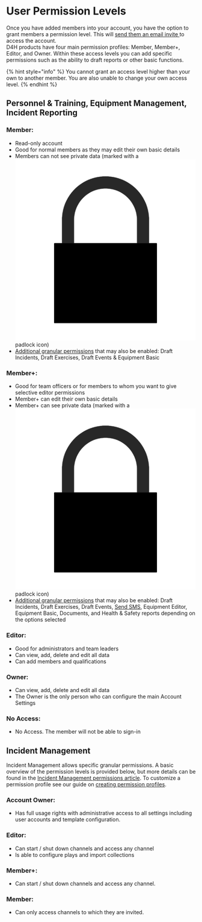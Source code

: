 # User Permission Levels

Once you have added members into your account, you have the option to grant members a permission level. This will [send them an email invite ](../inviting-new-users.md)to access the account.\
D4H products have four main permission profiles: Member, Member+, Editor, and Owner. Within these access levels you can add specific permissions such as the ability to draft reports or other basic functions.

{% hint style="info" %}
You cannot grant an access level higher than your own to another member. You are also unable to change your own access level.
{% endhint %}

## Personnel & Training, Equipment Management, Incident Reporting

### **Member:**

* Read-only account
* Good for normal members as they may edit their own basic details
* Members can not see private data (marked with a <img src="../../.gitbook/assets/padlock icon.png" alt="Image Placeholder" data-size="line"> padlock icon)
* [Additional granular permissions](assigning-more-granular-permissions.md) that may also be enabled: Draft Incidents, Draft Exercises, Draft Events & Equipment Basic

### **Member+:**

* Good for team officers or for members to whom you want to give selective editor permissions
* Member+ can edit their own basic details
* Member+ can see private data (marked with a <img src="../../.gitbook/assets/padlock icon.png" alt="Image Placeholder" data-size="line"> padlock icon)
* [Additional granular permissions](assigning-more-granular-permissions.md) that may also be enabled: Draft Incidents, Draft Exercises, Draft Events, [Send SMS](../../personnel-and-training/personnel-and-training-integrations/), Equipment Editor, Equipment Basic, Documents, and Health & Safety reports depending on the options selected

### **Editor:**

* Good for administrators and team leaders
* Can view, add, delete and edit all data
* Can add members and qualifications

### **Owner:**

* Can view, add, delete and edit all data
* The Owner is the only person who can configure the main Account Settings

### **No Access:**

* No Access. The member will not be able to sign-in

## Incident Management

Incident Management allows specific granular permissions. A basic overview of the permission levels is provided below, but more details can be found in the [Incident Management permissions article](../../incident-management/admin-area/incident-management-settings/permission-profiles.md). To customize a permission profile see our guide on [creating permission profiles](../../incident-management/admin-area/incident-management-settings/permission-profiles.md).

### **Account Owner:**&#x20;

* Has full usage rights with administrative access to all settings including user accounts and template configuration.

### **Editor:**&#x20;

* Can start / shut down channels and access any channel
* Is able to configure plays and import collections

### **Member+:**&#x20;

* Can start / shut down channels and access any channel.

### **Member:**&#x20;

* Can only access channels to which they are invited.
